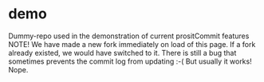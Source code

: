 # demo
Dummy-repo used in the demonstration of current prositCommit features
NOTE! We have made a new fork immediately on load of this page. If a fork already existed, we would have switched to it.
There is still a bug that sometimes prevents the commit log from updating :-(
But usually it works!
Nope.